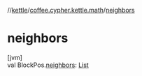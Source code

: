 //[kettle](../../index.md)/[coffee.cypher.kettle.math](index.md)/[neighbors](neighbors.md)

# neighbors

[jvm]\
val BlockPos.[neighbors](neighbors.md): [List](https://kotlinlang.org/api/latest/jvm/stdlib/kotlin.collections/-list/index.html)<BlockPos>
